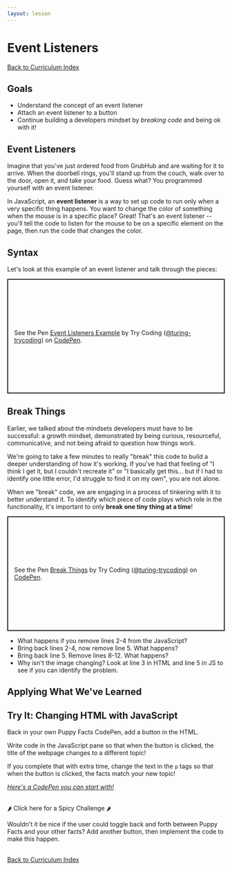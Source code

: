 ```yaml
---
layout: lesson
---
```


# Event Listeners

<a href="../">Back to Curriculum Index</a>

## Goals

- Understand the concept of an event listener
- Attach an event listener to a button
- Continue building a developers mindset by _breaking code_ and being ok with it!

## Event Listeners

Imagine that you've just ordered food from GrubHub and are waiting for it to arrive. When the doorbell rings, you'll stand up from the couch, walk over to the door, open it, and take your food. Guess what? You programmed yourself with an event listener.

In JavaScript, an **event listener** is a way to set up code to run only when a very specific thing happens. You want to change the color of something when the mouse is in a specific place? Great! That's an event listener -- you'll tell the code to listen for the mouse to be on a specific element on the page, then run the code that changes the color.

## Syntax

Let's look at this example of an event listener and talk through the pieces:

<p class="codepen" data-height="265" data-theme-id="default" data-default-tab="html,result" data-user="turing-trycoding" data-slug-hash="oNxaYbb" style="height: 265px; box-sizing: border-box; display: flex; align-items: center; justify-content: center; border: 2px solid; margin: 1em 0; padding: 1em;" data-pen-title="Event Listeners Example">
  <span>See the Pen <a href="https://codepen.io/turing-trycoding/pen/oNxaYbb">
  Event Listeners Example</a> by Try Coding (<a href="https://codepen.io/turing-trycoding">@turing-trycoding</a>)
  on <a href="https://codepen.io">CodePen</a>.</span>
</p>
<script async src="https://static.codepen.io/assets/embed/ei.js"></script>

## Break Things

Earlier, we talked about the mindsets developers must have to be successful: a growth mindset, demonstrated by being curious, resourceful, communicative, and not being afraid to question how things work.

We're going to take a few minutes to really "break" this code to build a deeper understanding of how it's working. If you've had that feeling of "I think I get it, but I couldn't recreate it" or "I basically get this... but if I had to identify one little error, I'd struggle to find it on my own", you are not alone.

When we "break" code, we are engaging in a process of tinkering with it to better understand it. To identify which piece of code plays which role in the functionality, it's important to only **break one tiny thing at a time**!

<p class="codepen" data-height="265" data-theme-id="default" data-default-tab="js,result" data-user="turing-trycoding" data-slug-hash="OJNBbMx" style="height: 265px; box-sizing: border-box; display: flex; align-items: center; justify-content: center; border: 2px solid; margin: 1em 0; padding: 1em;" data-pen-title="Break Things">
  <span>See the Pen <a href="https://codepen.io/turing-trycoding/pen/OJNBbMx">
  Break Things</a> by Try Coding (<a href="https://codepen.io/turing-trycoding">@turing-trycoding</a>)
  on <a href="https://codepen.io">CodePen</a>.</span>
</p>
<script async src="https://static.codepen.io/assets/embed/ei.js"></script>

- What happens if you remove lines 2-4 from the JavaScript?
- Bring back lines 2-4, now remove line 5. What happens?
- Bring back line 5. Remove lines 8-12. What happens?
- Why isn't the image changing? Look at line 3 in HTML and line 5 in JS to see if you can identify the problem.


## Applying What We've Learned

<div class="try-it-new">
  <h2>Try It: Changing HTML with JavaScript</h2>
  <p>Back in your own Puppy Facts CodePen, add a button in the HTML.</p>
  <p>Write code in the JavaScript pane so that when the button is clicked, the title of the webpage changes to a different topic!</p>
  <p>If you complete that with extra time, change the text in the <code>p</code> tags so that when the button is clicked, the facts match your new topic!</p>
  <a target="blank" href="https://codepen.io/turing-trycoding/pen/WNwaorJ"><em>Here's a CodePen you can start with!</em></a>
  <br>
  <br>

  <div class="spicy-container">
    <p class="spicy-click">🌶 Click here for a Spicy Challenge 🌶</p>
    <div class="spicy-toggle">
      <p>Wouldn't it be nice if the user could toggle back and forth between Puppy Facts and your other facts? Add another button, then implement the code to make this happen.</p>
    </div>
  </div>
</div>

<br>
<a href="../">Back to Curriculum Index</a>
